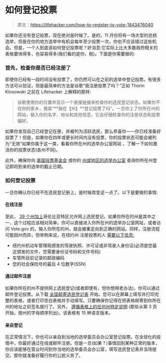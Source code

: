 # 如何登记投票

> 原文：<https://lifehacker.com/how-to-register-to-vote-1843476040>

如果你还没有登记投票，现在绝对是时候了。是的，11 月份将有一场大型的总统选举，但是在你的地方选举中有机会每年至少投票一次，你也不应该错过这些机会。但是，一个人到底该如何登记投票呢？好消息:它实际上比大多数政府相关的表格要快得多，也容易得多(我们看的是你，税)。下面是你需要做的:



### 首先，检查你是否已经注册了

即使你已经有一段时间没有投票了，你仍然可以在之前的选举中登记投票。有很多方法可以验证，但是最简单的方法是谷歌“我注册投票了吗？”正如 Thorin Klosowski 之前在 Lifehacker 上解释的那样:

> 谷歌使用你的位置并显示一个直接链接来检查你的选民登记状态。如果你不在你的家乡，搜索“**我在【州】**登记投票了吗”。一旦你上了你所在州的网站，输入你的名字、地址和其他信息，它会仔细检查你的注册状态和投票偏好。

如果你发现自己已经登记在册，并被列为活跃选民，那么恭喜你——你已经准备好投票了！但是，如果你在四年或更长时间内没有投票，你的投票状态可能会被列为“无效”如果你属于这一类，看看你所在州的选举办公室网站 ，了解一下如何激活你的投票状态(各州不同)。

此外，确保你向 [美国投票基金会](https://www.usvotefoundation.org/vote/state-elections/state-election-dates-deadlines.htm) 或你的 [州或地区的选举办公室](https://www.usa.gov/election-office) 查询你所在州登记即将到来的选举的截止日期。

### 如何登记投票

一旦你确认你已经不在选民登记册上，是时候改变这一点了。以下是要做的事情:

#### 在线注册

至此， [39 个州加上](http://www.ncsl.org/research/elections-and-campaigns/electronic-or-online-voter-registration.aspx#Table%20of%20states%20w/ovr)哥伦比亚特区允许网上选民登记。如果你所在的州是其中之一，这个过程应该相对简单。你可以直接进入你所在州的选举办公室网站，或者访问 Vote.gov 的，输入你所在的州，就会被重定向到正确的网站。同样，注册流程可能因州而异，但举例来说，在纽约州 注册投票的人 [需要以下信息:](https://dmv.ny.gov/more-info/electronic-voter-registration-application?ref=voteusa)

*   纽约州机动车管理局颁发的驾驶执照、许可证或非驾驶人身份证(必须是您最近颁发的文件，您需要身份证号码和文件号码)
*   车管所目前记录的邮政编码
*   您的社会保险号的最后 4 位数字(SSN)

#### 通过邮件注册

如果你所在的州不提供网上选民登记(或者即使有，但你想用老办法)，你可以通过邮件登记投票。从下载 [全国邮寄选民登记表](https://www.eac.gov/voters/national-mail-voter-registration-form/) 开始。您可以在屏幕上填写并打印完整的表格，或者打印空白表格并手动填写。只要确保你记得在把表格邮寄到你所在州的地址之前签名就行了。另外， [遵循表格上的任何州特定说明](https://www.eac.gov/voters/national-mail-voter-registration-form) (那些从第 3 页开始，按州的字母顺序列出)。该表格有 15 种语言版本。

#### 亲自登记

在正常情况下，你也可以亲自到当地的选举委员会办公室登记投票。在全球化的疫情中，你最好通过在线或邮件注册。但是一旦(如果？)事情回到某种正常的版本，你应该能够在营业时间到你当地的选举委员会办公室，填写选民登记表并当场提交。那你就准备好履行你的公民义务了。